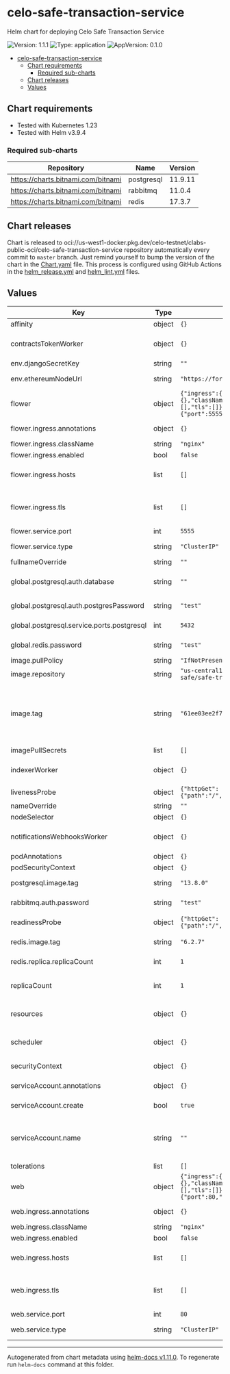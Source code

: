 # celo-safe-transaction-service

Helm chart for deploying Celo Safe Transaction Service

![Version: 1.1.1](https://img.shields.io/badge/Version-1.1.1-informational?style=flat-square) ![Type: application](https://img.shields.io/badge/Type-application-informational?style=flat-square) ![AppVersion: 0.1.0](https://img.shields.io/badge/AppVersion-0.1.0-informational?style=flat-square)

- [celo-safe-transaction-service](#celo-safe-transaction-service)
  - [Chart requirements](#chart-requirements)
    - [Required sub-charts](#required-sub-charts)
  - [Chart releases](#chart-releases)
  - [Values](#values)

## Chart requirements

- Tested with Kubernetes 1.23
- Tested with Helm v3.9.4

### Required sub-charts

| Repository | Name | Version |
|------------|------|---------|
| https://charts.bitnami.com/bitnami | postgresql | 11.9.11 |
| https://charts.bitnami.com/bitnami | rabbitmq | 11.0.4 |
| https://charts.bitnami.com/bitnami | redis | 17.3.7 |

## Chart releases

Chart is released to oci://us-west1-docker.pkg.dev/celo-testnet/clabs-public-oci/celo-safe-transaction-service repository automatically every commit to `master` branch.
Just remind yourself to bump the version of the chart in the [Chart.yaml](./Chart.yaml) file.
This process is configured using GitHub Actions in the [helm_release.yml](../../.github/workflows/helm_release.yml)
and [helm_lint.yml](../../.github/workflows/helm_lint.yml) files.

## Values

| Key | Type | Default | Description |
|-----|------|---------|-------------|
| affinity | object | `{}` | Kubernetes pod affinity |
| contractsTokenWorker | object | `{}` | Contracts-token-worker especific values. Has priority over common values. |
| env.djangoSecretKey | string | `""` | Django Secret Key |
| env.ethereumNodeUrl | string | `"https://forno.celo.org"` | Ethereum Node enviromental variable |
| flower | object | `{"ingress":{"annotations":{},"className":"nginx","enabled":false,"hosts":[],"tls":[]},"service":{"port":5555,"type":"ClusterIP"}}` | Flower especific values. Has priority over common values. |
| flower.ingress.annotations | object | `{}` | Flower custom Ingress annotations  |
| flower.ingress.className | string | `"nginx"` | Flower Ingress class name |
| flower.ingress.enabled | bool | `false` | Flower Ingress enabled |
| flower.ingress.hosts | list | `[]` | Flower list of hosts to expose flower component. See values.yaml for an example. |
| flower.ingress.tls | list | `[]` | Flower TLS secret for exposing flower component with https. See values.yaml for an example. |
| flower.service.port | int | `5555` | Port for flower service |
| flower.service.type | string | `"ClusterIP"` | Flower Kubernetes Service Type |
| fullnameOverride | string | `""` | Chart full name override |
| global.postgresql.auth.database | string | `""` | Postgresql depencency chart database for storing data |
| global.postgresql.auth.postgresPassword | string | `"test"` | Postgresql depencency chart password |
| global.postgresql.service.ports.postgresql | int | `5432` | Postgresql depencency chart service port |
| global.redis.password | string | `"test"` | Redis depencency chart password |
| image.pullPolicy | string | `"IfNotPresent"` | Image pullpolicy |
| image.repository | string | `"us-central1-docker.pkg.dev/clabs-gnosis-safe/safe-transaction-service"` | Image repository |
| image.tag | string | `"61ee03ee2f712941c2b319d1cf2240c414a2177c"` | Image tag Please override in terraform via celo-org/infrastructure/terraform-modules/clabs-gnosis-safe-staging/files/transaction-service-values.yaml |
| imagePullSecrets | list | `[]` | Image pull secrets |
| indexerWorker | object | `{}` | Indexer-worker deployment especific values. Has priority over common values. |
| livenessProbe | object | `{"httpGet":{"path":"/","port":"http"},"timeoutSeconds":60}` | Liveness probe configuration |
| nameOverride | string | `""` | Chart name override |
| nodeSelector | object | `{}` | Kubernetes node selector |
| notificationsWebhooksWorker | object | `{}` | Notifications-webhook-worker especific values. Has priority over common values. |
| podAnnotations | object | `{}` | Custom pod annotations |
| podSecurityContext | object | `{}` | Custom pod security context |
| postgresql.image.tag | string | `"13.8.0"` | Postgresql depencency chart image tag (version) |
| rabbitmq.auth.password | string | `"test"` | RabbitMQ depencency chart password |
| readinessProbe | object | `{"httpGet":{"path":"/","port":"http"},"timeoutSeconds":60}` | Readiness probe configuration |
| redis.image.tag | string | `"6.2.7"` | Redis depencency chart image tag (version) |
| redis.replica.replicaCount | int | `1` | Redis depencency chart replicas |
| replicaCount | int | `1` | Common number of deployment replicas (applied to all deployments) |
| resources | object | `{}` | Common container resources (applied to all deployments) |
| scheduler | object | `{}` | Scheduler especific values. Has priority over common values. |
| securityContext | object | `{}` | Custom container security context |
| serviceAccount.annotations | object | `{}` | Annotations to add to the service account |
| serviceAccount.create | bool | `true` | Specifies whether a service account should be created |
| serviceAccount.name | string | `""` | The name of the service account to use. If not set and create is true, a name is generated using the fullname template |
| tolerations | list | `[]` | Kubernetes tolerations |
| web | object | `{"ingress":{"annotations":{},"className":"nginx","enabled":false,"hosts":[],"tls":[]},"service":{"port":80,"type":"ClusterIP"}}` | Web especific values. Has priority over common values. |
| web.ingress.annotations | object | `{}` | Web custom Ingress annotations  |
| web.ingress.className | string | `"nginx"` | Web Ingress class name |
| web.ingress.enabled | bool | `false` | Web Ingress enabled |
| web.ingress.hosts | list | `[]` | Web list of hosts to expose web component. See values.yaml for an example. |
| web.ingress.tls | list | `[]` | Web TLS secret for exposing web component with https. See values.yaml for an example. |
| web.service.port | int | `80` | Port for web service |
| web.service.type | string | `"ClusterIP"` | Web Kubernetes Service Type |

----------------------------------------------
Autogenerated from chart metadata using [helm-docs v1.11.0](https://github.com/norwoodj/helm-docs/releases/v1.11.0). To regenerate run `helm-docs` command at this folder.
